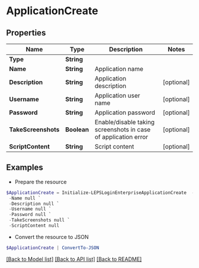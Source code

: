 # ApplicationCreate
## Properties

Name | Type | Description | Notes
------------ | ------------- | ------------- | -------------
**Type** | **String** |  | 
**Name** | **String** | Application name | 
**Description** | **String** | Application description | [optional] 
**Username** | **String** | Application user name | [optional] 
**Password** | **String** | Application password | [optional] 
**TakeScreenshots** | **Boolean** | Enable/disable taking screenshots in case of application error | [optional] 
**ScriptContent** | **String** | Script content | [optional] 

## Examples

- Prepare the resource
```powershell
$ApplicationCreate = Initialize-LEPSLoginEnterpriseApplicationCreate  -Type null `
 -Name null `
 -Description null `
 -Username null `
 -Password null `
 -TakeScreenshots null `
 -ScriptContent null
```

- Convert the resource to JSON
```powershell
$ApplicationCreate | ConvertTo-JSON
```

[[Back to Model list]](../README.md#documentation-for-models) [[Back to API list]](../README.md#documentation-for-api-endpoints) [[Back to README]](../README.md)

